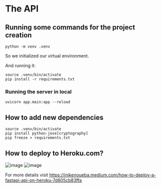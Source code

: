 # The API

## Running some commands for the project creation

```
python -m venv .venv
```

So we initialized our virtual environment.

And running it:

```
source .venv/bin/activate
pip install -r requirements.txt
```

### Running the server in local

```
uvicorn app.main:app --reload
```

## How to add new dependencies

```shell
source .venv/bin/activate
pip install python-jose[cryptography]
pip freeze > requirements.txt
```
## How to deploy to Heroku.com?
![image](https://github.com/user-attachments/assets/3b282a00-111b-4326-af10-0161a9955c30)
![image](https://github.com/user-attachments/assets/949934ea-195a-499f-be1e-38f491663cbb)

For more details visit https://jnikenoueba.medium.com/how-to-deploy-a-fastapi-api-on-heroku-7d805cb83ffa

